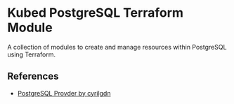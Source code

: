 # Kubed PostgreSQL Terraform Module

A collection of modules to create and manage resources within PostgreSQL using Terraform.

## References

- [PostgreSQL Provder by cyrilgdn](https://search.opentofu.org/provider/cyrilgdn/postgresql/latest)
